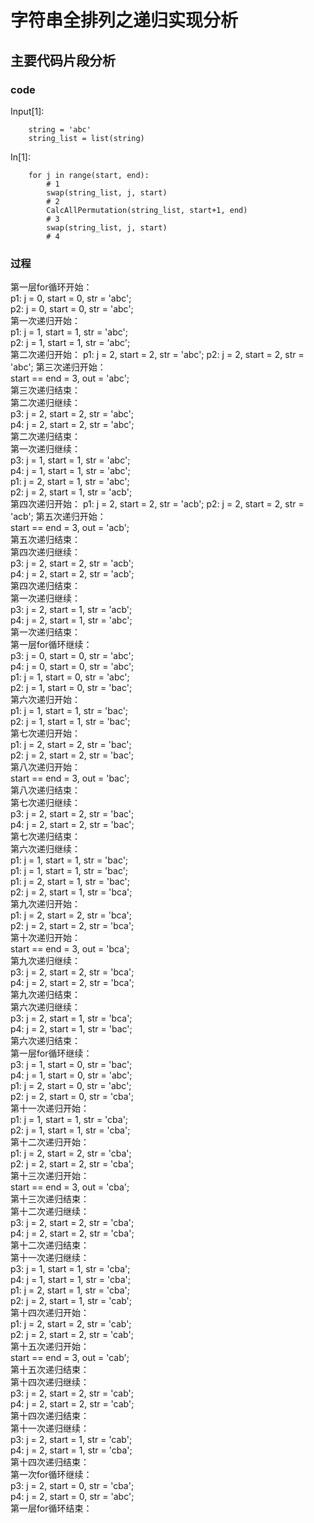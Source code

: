 # 字符串全排列之递归实现分析 #

## 主要代码片段分析 ##

### code ###

Input[1]:
```
    string = 'abc'
    string_list = list(string)
```

In[1]:
```
    for j in range(start, end):
        # 1
        swap(string_list, j, start)
        # 2
        CalcAllPermutation(string_list, start+1, end)
        # 3
        swap(string_list, j, start)
        # 4
```

### 过程 ###

第一层for循环开始：  
p1: j = 0, start = 0, str = 'abc';  
p2: j = 0, start = 0, str = 'abc';  
第一次递归开始：  
p1: j = 1, start = 1, str = 'abc';  
p2: j = 1, start = 1, str = 'abc';  
第二次递归开始：
p1: j = 2, start = 2, str = 'abc';
p2: j = 2, start = 2, str = 'abc';
第三次递归开始：  
start == end = 3, out = 'abc';  
第三次递归结束：  
第二次递归继续：  
p3: j = 2, start = 2, str = 'abc';  
p4: j = 2, start = 2, str = 'abc';  
第二次递归结束：  
第一次递归继续：  
p3: j = 1, start = 1, str = 'abc';  
p4: j = 1, start = 1, str = 'abc';  
p1: j = 2, start = 1, str = 'abc';  
p2: j = 2, start = 1, str = 'acb';  
第四次递归开始：
p1: j = 2, start = 2, str = 'acb';
p2: j = 2, start = 2, str = 'acb';
第五次递归开始：  
start == end = 3, out = 'acb';  
第五次递归结束：  
第四次递归继续：  
p3: j = 2, start = 2, str = 'acb';  
p4: j = 2, start = 2, str = 'acb';  
第四次递归结束：  
第一次递归继续：  
p3: j = 2, start = 1, str = 'acb';  
p4: j = 2, start = 1, str = 'abc';  
第一次递归结束：  
第一层for循环继续：  
p3: j = 0, start = 0, str = 'abc';  
p4: j = 0, start = 0, str = 'abc';  
p1: j = 1, start = 0, str = 'abc';  
p2: j = 1, start = 0, str = 'bac';  
第六次递归开始：  
p1: j = 1, start = 1, str = 'bac';  
p2: j = 1, start = 1, str = 'bac';  
第七次递归开始：  
p1: j = 2, start = 2, str = 'bac';  
p2: j = 2, start = 2, str = 'bac';  
第八次递归开始：  
start == end = 3, out = 'bac';  
第八次递归结束：  
第七次递归继续：  
p3: j = 2, start = 2, str = 'bac';  
p4: j = 2, start = 2, str = 'bac';  
第七次递归结束：  
第六次递归继续：  
p1: j = 1, start = 1, str = 'bac';  
p1: j = 1, start = 1, str = 'bac';  
p1: j = 2, start = 1, str = 'bac';  
p2: j = 2, start = 1, str = 'bca';  
第九次递归开始：  
p1: j = 2, start = 2, str = 'bca';  
p2: j = 2, start = 2, str = 'bca';  
第十次递归开始：  
start == end = 3, out = 'bca';  
第九次递归继续：  
p3: j = 2, start = 2, str = 'bca';  
p4: j = 2, start = 2, str = 'bca';  
第九次递归结束：  
第六次递归继续：  
p3: j = 2, start = 1, str = 'bca';  
p4: j = 2, start = 1, str = 'bac';  
第六次递归结束：  
第一层for循环继续：  
p3: j = 1, start = 0, str = 'bac';  
p4: j = 1, start = 0, str = 'abc';  
p1: j = 2, start = 0, str = 'abc';  
p2: j = 2, start = 0, str = 'cba';  
第十一次递归开始：  
p1: j = 1, start = 1, str = 'cba';  
p2: j = 1, start = 1, str = 'cba';  
第十二次递归开始：  
p1: j = 2, start = 2, str = 'cba';  
p2: j = 2, start = 2, str = 'cba';  
第十三次递归开始：  
start == end = 3, out = 'cba';  
第十三次递归结束：  
第十二次递归继续：  
p3: j = 2, start = 2, str = 'cba';  
p4: j = 2, start = 2, str = 'cba';  
第十二次递归结束：  
第十一次递归继续：  
p3: j = 1, start = 1, str = 'cba';  
p4: j = 1, start = 1, str = 'cba';  
p1: j = 2, start = 1, str = 'cba';  
p2: j = 2, start = 1, str = 'cab';  
第十四次递归开始：  
p1: j = 2, start = 2, str = 'cab';  
p2: j = 2, start = 2, str = 'cab';  
第十五次递归开始：  
start == end = 3, out = 'cab';  
第十五次递归结束：  
第十四次递归继续：  
p3: j = 2, start = 2, str = 'cab';  
p4: j = 2, start = 2, str = 'cab';  
第十四次递归结束：  
第十一次递归继续：  
p3: j = 2, start = 1, str = 'cab';  
p4: j = 2, start = 1, str = 'cba';  
第十四次递归结束：  
第一次for循环继续：  
p3: j = 2, start = 0, str = 'cba';  
p4: j = 2, start = 0, str = 'abc';  
第一层for循环结束：